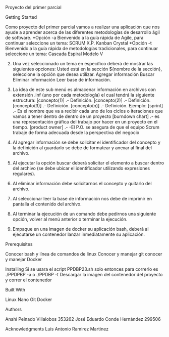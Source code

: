 Proyecto del primer parcial

Getting Started

Como proyecto del primer parcial vamos a realizar una aplicación que nos ayude a aprender acerca de las diferentes metodologías de desarrollo ágil de software.
  *Opción -a 
    Bienvenido a la guía rápida de Agile, para continuar seleccione un tema:
    SCRUM
    X.P.
    Kanban
    Crystal
*Opción -t
    Bienvenido a la guía rápida de metodologías tradicionales, para continuar seleccione un tema:
    Cascada
    Espiral
    Modelo V
    
2. Una vez seleccionado un tema en específico deberá de mostrar las siguientes opciones:
Usted está en la sección ${nombre de la sección}, seleccione la opción que desea utilizar.
    Agregar información
    Buscar
    Eliminar información
    Leer base de información.
    
3. La idea de este sub menú es almacenar información en archivos con extensión .inf (uno por cada metodología) el cual tendrá la siguiente estructura:
    [concepto(1)] .- Definición.
    [concepto(2)] .- Definición.
    [concepto(3)] .- Definición.
    [concepto(n)] .- Definición.
    Ejemplo:
      [sprint] .-  Es el nombre que va a recibir cada uno de los ciclos o iteraciones que vamos a tener dentro de dentro de un proyecto
      [burndown chart] .- es una representación gráfica del trabajo por hacer en un proyecto en el tiempo.
      [product owner] .- -El P.O. se asegura de que el equipo Scrum trabaje de forma adecuada desde la perspectiva del negocio
      
4. Al agregar información se debe solicitar el identificador del concepto y la definición al guardarlo se debe de formatear y anexar al final del archivo.

5. Al ejecutar la opción buscar deberá solicitar el elemento a buscar dentro del archivo (se debe ubicar el identificador utilizando expresiones regulares).

6. Al eliminar información debe solicitarnos el concepto y quitarlo del archivo.

7. Al seleccionar leer la base de información nos debe de imprimir en pantalla el contenido del archivo.

8. Al terminar la ejecución de un comando debe pedirnos una siguiente opción, volver al menú anterior o terminar la ejecución.

9. Empaque en una imagen de docker su aplicación bash, deberá al ejecutarse un contenedor lanzar inmediatamente su aplicación.

Prerequisites

Conocer bash y línea de comandos de linux
Conocer y manejar git
conocer y manejar Docker

Installing
Si se usara el script PPDBP23.sh solo entonces para correrlo es ./PPDPBP -a o ./PPDBP -t 
Descargar la imagen del contenedor del proyecto y correr el contenedor

Built With

Linux
Nano
Git
Docker

Authors

Anahí Peinado Villalobos 353262
José Eduardo Conde Hernández 299506

Acknowledgments
Luis Antonio Ramirez Martinez



